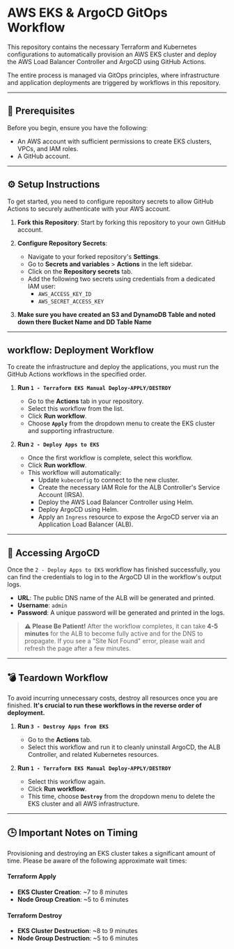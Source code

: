 # AWS EKS & ArgoCD GitOps Workflow

This repository contains the necessary Terraform and Kubernetes configurations to automatically provision an AWS EKS cluster and deploy the AWS Load Balancer Controller and ArgoCD using GitHub Actions.

The entire process is managed via GitOps principles, where infrastructure and application deployments are triggered by workflows in this repository.



***

## 🚀 Prerequisites

Before you begin, ensure you have the following:
* An AWS account with sufficient permissions to create EKS clusters, VPCs, and IAM roles.
* A GitHub account.

***

## ⚙️ Setup Instructions

To get started, you need to configure repository secrets to allow GitHub Actions to securely authenticate with your AWS account.

1.  **Fork this Repository**: Start by forking this repository to your own GitHub account.

2.  **Configure Repository Secrets**:
    * Navigate to your forked repository's **Settings**.
    * Go to **Secrets and variables** > **Actions** in the left sidebar.
    * Click on the **Repository secrets** tab.
    * Add the following two secrets using credentials from a dedicated IAM user:
        * `AWS_ACCESS_KEY_ID`
        * `AWS_SECRET_ACCESS_KEY`
3. **Make sure you have created an S3 and DynamoDB Table and noted down there Bucket Name and DD Table Name**



***

##  workflow: Deployment Workflow

To create the infrastructure and deploy the applications, you must run the GitHub Actions workflows in the specified order.

1.  **Run `1 - Terraform EKS Manual Deploy-APPLY/DESTROY`**
    * Go to the **Actions** tab in your repository.
    * Select this workflow from the list.
    * Click **Run workflow**.
    * Choose **`Apply`** from the dropdown menu to create the EKS cluster and supporting infrastructure.

2.  **Run `2 - Deploy Apps to EKS`**
    * Once the first workflow is complete, select this workflow.
    * Click **Run workflow**.
    * This workflow will automatically:
        * Update `kubeconfig` to connect to the new cluster.
        * Create the necessary IAM Role for the ALB Controller's Service Account (IRSA).
        * Deploy the AWS Load Balancer Controller using Helm.
        * Deploy ArgoCD using Helm.
        * Apply an `Ingress` resource to expose the ArgoCD server via an Application Load Balancer (ALB).

***

## 🔐 Accessing ArgoCD

Once the `2 - Deploy Apps to EKS` workflow has finished successfully, you can find the credentials to log in to the ArgoCD UI in the workflow's output logs.

* **URL**: The public DNS name of the ALB will be generated and printed.
* **Username**: `admin`
* **Password**: A unique password will be generated and printed in the logs.

> **⚠️ Please Be Patient!**
> After the workflow completes, it can take **4-5 minutes** for the ALB to become fully active and for the DNS to propagate. If you see a "Site Not Found" error, please wait and refresh the page after a few minutes.

***

## 💣 Teardown Workflow

To avoid incurring unnecessary costs, destroy all resources once you are finished. **It's crucial to run these workflows in the reverse order of deployment.**

1.  **Run `3 - Destroy Apps from EKS`**
    * Go to the **Actions** tab.
    * Select this workflow and run it to cleanly uninstall ArgoCD, the ALB Controller, and related Kubernetes resources.

2.  **Run `1 - Terraform EKS Manual Deploy-APPLY/DESTROY`**
    * Select this workflow again.
    * Click **Run workflow**.
    * This time, choose **`Destroy`** from the dropdown menu to delete the EKS cluster and all AWS infrastructure.

***


## 🕒 Important Notes on Timing

Provisioning and destroying an EKS cluster takes a significant amount of time. Please be aware of the following approximate wait times:

#### Terraform Apply
* **EKS Cluster Creation**: ~7 to 8 minutes
* **Node Group Creation**: ~5 to 6 minutes

#### Terraform Destroy
* **EKS Cluster Destruction**: ~8 to 9 minutes
* **Node Group Destruction**: ~5 to 6 minutes